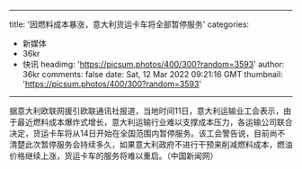
---
title: '因燃料成本暴涨，意大利货运卡车将全部暂停服务'
categories: 
 - 新媒体
 - 36kr
 - 快讯
headimg: 'https://picsum.photos/400/300?random=3593'
author: 36kr
comments: false
date: Sat, 12 Mar 2022 09:21:16 GMT
thumbnail: 'https://picsum.photos/400/300?random=3593'
---

<div>   
据意大利欧联网援引欧联通讯社报道，当地时间11日，意大利运输业工会表示，由于最近燃料成本爆炸式增长，意大利运输行业难以支撑成本压力，各运输公司联合决定，货运卡车将从14日开始在全国范围内暂停服务。该工会警告说，目前尚不清楚此次暂停服务会持续多久，如果意大利政府不进行干预来削减燃料成本，燃油价格继续上涨，货运卡车的服务将难以重启。（中国新闻网）  
</div>
            